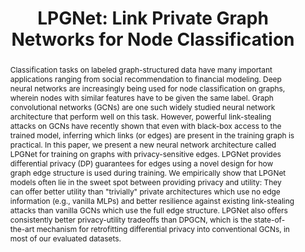 ---
title: "LPGNet: Link Private Graph Networks for Node Classification"
authors:
 - slug: aashish
 - slug: teo
 - name: Prateek Saxena
   url: https://www.comp.nus.edu.sg/~prateeks/

publication: CCS
year: 2022
pub_url: https://arxiv.org/abs/2205.03105
category: [ML Privacy]
abstract: "Classification tasks on labeled graph-structured data have many important applications ranging from social recommendation to financial modeling. Deep neural networks are increasingly being used for node classification on graphs, wherein nodes with similar features have to be given the same label. Graph convolutional networks (GCNs) are one such widely studied neural network architecture that perform well on this task. However, powerful link-stealing attacks on GCNs have recently shown that even with black-box access to the trained model, inferring which links (or edges) are present in the training graph is practical. In this paper, we present a new neural network architecture called LPGNet for training on graphs with privacy-sensitive edges. LPGNet provides differential privacy (DP) guarantees for edges using a novel design for how graph edge structure is used during training. We empirically show that LPGNet models often lie in the sweet spot between providing privacy and utility: They can offer better utility than \"trivially\" private architectures which use no edge information (e.g., vanilla MLPs) and better resilience against existing link-stealing attacks than vanilla GCNs which use the full edge structure. LPGNet also offers consistently better privacy-utility tradeoffs than DPGCN, which is the state-of-the-art mechanism for retrofitting differential privacy into conventional GCNs, in most of our evaluated datasets."
---